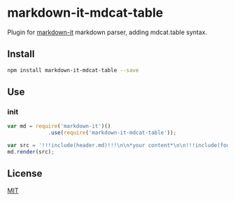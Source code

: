 # markdown-it-mdcat-table

Plugin for [markdown-it](https://github.com/markdown-it/markdown-it) markdown parser, adding mdcat.table syntax.

## Install

```bash
npm install markdown-it-mdcat-table --save
```

## Use

### init

```js
var md = require('markdown-it')()
             .use(require('markdown-it-mdcat-table'));

var src = '!!!include(header.md)!!!\n\n*your content*\n\n!!!include(footer.md)!!!';
md.render(src);
```

## License

[MIT](https://github.com/poyonshot/markdown-it-mdcat-table/blob/master/LICENSE)
